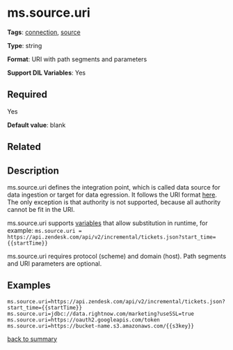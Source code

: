 # ms.source.uri

**Tags**: 
[connection](https://github.com/linkedin/data-integration-library/blob/master/docs/parameters/categories.md#connection-properties),
[source](https://github.com/linkedin/data-integration-library/blob/master/docs/parameters/categories.md#source-properties)

**Type**: string

**Format**: URI with path segments and parameters

**Support DIL Variables**: Yes

## Required
Yes

**Default value**:
blank

## Related 

## Description 

ms.source.uri defines the integration point, which is called data source for data ingestion or target for data egression. 
It follows the URI format [here](https://en.wikipedia.org/wiki/Uniform_Resource_Identifier). 
The only exception is that authority is not supported, because all authority cannot be fit in the URI.

ms.source.uri supports [variables](https://github.com/linkedin/data-integration-library/blob/master/docs/concepts/variables.md) 
that allow substitution in runtime, for example:
`ms.source.uri = https://api.zendesk.com/api/v2/incremental/tickets.json?start_time={{startTime}}`

ms.source.uri requires protocol (scheme) and domain (host). Path segments and URI parameters are optional. 

## Examples

`
ms.source.uri=https://api.zendesk.com/api/v2/incremental/tickets.json?start_time={{startTime}}
ms.source.uri=jdbc://data.rightnow.com/marketing?useSSL=true
ms.source.uri=https://oauth2.googleapis.com/token
ms.source.uri=https://bucket-name.s3.amazonaws.com/{{s3key}}
`

[back to summary](https://github.com/linkedin/data-integration-library/blob/master/docs/parameters/summary.md#mssourceuri)
